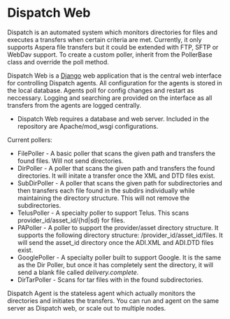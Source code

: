 Dispatch Web
============

Dispatch is an automated system which monitors directories for files and executes a transfers when certain criteria are met. Currently, it only supports Aspera file transfers but it could be extended with FTP, SFTP or WebDav support. To create a custom poller, inherit from the PollerBase class and override the poll method.

Dispatch Web is a [Django](https://www.djangoproject.com/) web application that is the central web interface for controlling Dispatch agents. All configuration for the agents is stored in the local database. Agents poll for config changes and restart as neccessary. Logging and searching are provided on the interface as all transfers from the agents are logged centrally.

* Dispatch Web requires a database and web server. Included in the repository are Apache/mod_wsgi configurations.

Current pollers:
* FilePoller - A basic poller that scans the given path and transfers the found files. Will not send directories.
* DirPoller - A poller that scans the given path and transfers the found directories. It will initate a transfer once the XML and DTD files exist.
* SubDirPoller - A poller that scans the given path for subdirectories and then transfers each file found in the subdirs individually while maintaining the directory structure. This will not remove the subdirectories.
* TelusPoller - A specialty poller to support Telus. This scans provider_id/asset_id/{hd|sd} for files.
* PAPoller - A poller to support the provider/asset directory structure. It supports the following directory structure: /provider_id/asset_id/files. It will send the asset_id directory once the ADI.XML and ADI.DTD files exist.
* GooglePoller - A specialty poller built to support Google. It is the same as the Dir Poller, but once it has completely sent the directory, it will send a blank file called *delivery.complete*.
* DirTarPoller - Scans for tar files with in the found subdirectories.

Dispatch Agent is the stateless agent which actually monitors the directories and initiates the transfers. You can run and agent on the same server as Dispatch web, or scale out to multiple nodes.



